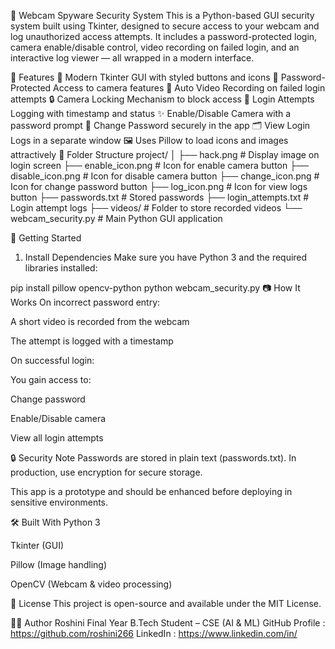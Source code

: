 🔐 Webcam Spyware Security System
This is a Python-based GUI security system built using Tkinter, designed to secure access to your webcam and log unauthorized access attempts. It includes a password-protected login, camera enable/disable control, video recording on failed login, and an interactive log viewer — all wrapped in a modern interface.

📌 Features
🎨 Modern Tkinter GUI with styled buttons and icons
🔐 Password-Protected Access to camera features
🎥 Auto Video Recording on failed login attempts
🔒 Camera Locking Mechanism to block access
📁 Login Attempts Logging with timestamp and status
✨ Enable/Disable Camera with a password prompt
🔄 Change Password securely in the app
🗂️ View Login Logs in a separate window
🖼️ Uses Pillow to load icons and images attractively
📂 Folder Structure
project/ │ ├── hack.png # Display image on login screen ├── enable_icon.png # Icon for enable camera button ├── disable_icon.png # Icon for disable camera button ├── change_icon.png # Icon for change password button ├── log_icon.png # Icon for view logs button ├── passwords.txt # Stored passwords ├── login_attempts.txt # Login attempt logs ├── videos/ # Folder to store recorded videos └── webcam_security.py # Main Python GUI application

🚀 Getting Started
1. Install Dependencies
Make sure you have Python 3 and the required libraries installed:

pip install pillow opencv-python
python webcam_security.py
📷 How It Works
On incorrect password entry:

A short video is recorded from the webcam

The attempt is logged with a timestamp

On successful login:

You gain access to:

Change password

Enable/Disable camera

View all login attempts

🔒 Security Note
Passwords are stored in plain text (passwords.txt). In production, use encryption for secure storage.

This app is a prototype and should be enhanced before deploying in sensitive environments.

🛠 Built With
Python 3

Tkinter (GUI)

Pillow (Image handling)

OpenCV (Webcam & video processing)

📄 License
This project is open-source and available under the MIT License.

🙋‍♂️ Author
Roshini
Final Year B.Tech Student – CSE (AI & ML)
GitHub Profile : https://github.com/roshini266
LinkedIn : https://www.linkedin.com/in/
